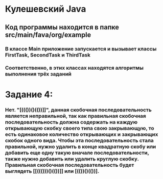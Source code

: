 # Кулешевский Java
## **Код программы находится в папке src/main/fava/org/example**
### **В классе Main приложение запускается и вызывает классы FirstTask, SecondTask и ThirdTask**
### **Соответственно, в этих классах находятся алгоритмы выполнения трёх заданий**

# Задание 4:
### **Нет. "[((())()(())]]", данная скобочная последовательность является неправильной, так как правильная скобочная последовательность должна содержать на каждую открывающую скобку своего типа свою закрывающую, то есть одинаковое количество открывающих и закрывающих скобок одного вида. Чтобы эта последовательность стала правильной, нужно удалить в конце квадратную скобу или добавить еще одну такую вначале последовательности, также нужно добавить или удалить круглую скобку. Правильная скобочная последовательность будет выглядеть [[((()))()(())]] или [(())()(())].**
